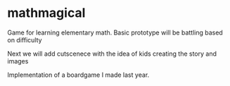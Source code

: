 # mathmagical
Game for learning elementary math. Basic prototype will be battling based on difficulty

Next we will add cutscenece with the idea of kids creating the story and images

Implementation of a boardgame I made last year.
